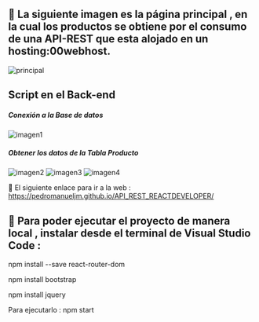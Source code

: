 ## :pushpin: La siguiente imagen es la página principal , en la cual los productos se obtiene por el consumo de una API-REST que esta alojado en un hosting:00webhost.

![principal](https://user-images.githubusercontent.com/71619972/104139548-45f91780-537a-11eb-86cb-022e636c1d20.PNG)

## Script en el Back-end 

##### Conexión a la Base de datos 

![imagen1](https://user-images.githubusercontent.com/71619972/104139349-da627a80-5378-11eb-9c75-fe75aec60898.PNG)

##### Obtener los datos de la Tabla Producto 

![imagen2](https://user-images.githubusercontent.com/71619972/104139351-dc2c3e00-5378-11eb-8c33-4aec1aa03857.PNG)
![imagen3](https://user-images.githubusercontent.com/71619972/104139354-ddf60180-5378-11eb-86ab-3917166de506.PNG)
![imagen4](https://user-images.githubusercontent.com/71619972/104139355-df272e80-5378-11eb-9c91-142b182cbb39.PNG)

:paperclip: El siguiente enlace para ir a la web : https://pedromanueljm.github.io/API_REST_REACTDEVELOPER/

## :pushpin:  Para poder ejecutar el proyecto de manera local , instalar desde el terminal de Visual Studio Code :

npm install --save react-router-dom

npm install bootstrap

npm install jquery

Para ejecutarlo : npm start 

